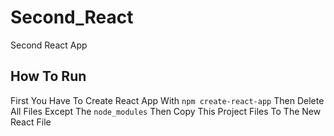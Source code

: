 # Second_React
Second React App 
## How To Run 
First You Have To Create React App With `npm create-react-app`
Then Delete All Files Except The `node_modules`
Then Copy This Project Files To The New React File

